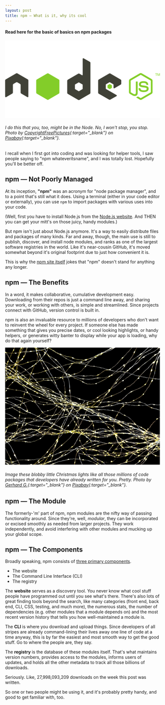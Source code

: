 ```yaml
---
layout: post
title: npm — What is it, why its cool
---
```


#### Read here for the basic of basics on npm packages

![Node.js logo](/images/nodejs.png)

###### _I do this that you, too, might be in the Node. No, I won't stop, you stop. Photo by [CopyrightFreePictures](https://pixabay.com/users/copyrightfreepictures-203/?utm_source=link-attribution&utm_medium=referral&utm_campaign=image&utm_content=736399){:target="\_blank"} on [Pixabay](https://pixabay.com/?utm_source=link-attribution&utm_medium=referral&utm_campaign=image&utm_content=736399){:target="\_blank"}._

I recall when I first got into coding and was looking for helper tools, I saw people saying to "npm whateveritsname", and I was totally lost. Hopefully you'll be better off.

## npm — Not Poorly Managed

At its inception, **"npm"** was an acronym for "node package manager", and to a point that's still what it does. Using a terminal (either in your code editor or externally), you can use `npm` to import packages with various uses into your code. 

(Well, first you have to install Node.js from the [Node.js website](https://nodejs.dev/download). And THEN you can get your mitt's on those juicy, handy modules.)

But npm isn't just about Node.js anymore. It's a way to easily distribute files and packages of many kinds. Far and away, though, the main use is still to publish, discover, and install node modules, and ranks as one of the largest software registries in the world. Like it's near-cousin GitHub, it's moved somewhat beyond it's original footprint due to just how convenient it is.

This is why the [npm site itself](https://www.npmjs.com/) jokes that "npm" doesn't stand for anything any longer.

## npm — The Benefits

In a word, it makes collaborative, cumulative development easy. Downloading from their repos is just a command line away, and sharing your work, or working with others, is simple and streamlined. Since projects connect with GitHub, version control is built in.

npm is also an invaluable resource to millions of developers who don't want to reinvent the wheel for every project. If someone else has made something that gives you precise dates, or cool looking highlights, or handy helpers, or generates witty banter to display while your app is loading, why do that again yourself?

![Node like image](/images/node2.jpg)

###### _Image these blobby little Christmas lights like all those millions of code packages that developers have already written for you. Pretty. Photo by [Gerhard G.](https://pixabay.com/users/blende12-201217/?utm_source=link-attribution&utm_medium=referral&utm_campaign=image&utm_content=2945315){:target="\_blank"} on [Pixabay](https://pixabay.com/?utm_source=link-attribution&utm_medium=referral&utm_campaign=image&utm_content=2945315){:target="\_blank"}._

## npm — The Module

The formerly-'m' part of npm, npm modules are the nifty way of passing functionality around. Since they're, well, _modular_, they can be incorporated or excised smoothly as needed from larger projects. They work independently, and avoid interfering with other modules and mucking up your global scope.

## npm — The Components

Broadly speaking, npm consists of [three primary components](https://docs.npmjs.com/about-npm).

* The website
* The Command Line Interface (CLI)
* The registry

The **website** serves as a discovery tool. You never know what cool stuff people have programmed out until you see what's there. There's also lots of great finding tools beyond the search, like many categories (front end, back end, CLI, CSS, testing, and much more), the numerous stats, the number of dependencies (e.g. other modules that a module depends on) and the most recent version history that tells you how well-maintained a module is.

The **CLI** is where you download and upload things. Since developers of all stripes are already command-lining their lives away one line of code at a time anyway, this is by far the easiest and most smooth way to get the good stuff. Go to where the people are, they say.

The **registry** is the database of these modules itself. That's what maintains version numbers, provides access to the modules, informs users of updates, and holds all the other metadata to track all those billions of downloads.

Seriously. Like, 27,998,093,209 downloads on the week this post was written.

So one or two people might be using it, and it's probably pretty handy, and good to get familiar with, too.